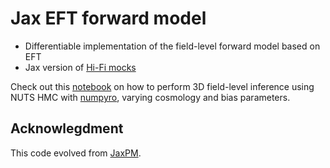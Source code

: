 # Jax EFT forward model

 - Differentiable implementation of the field-level forward model based on EFT
 - Jax version of [Hi-Fi mocks](https://github.com/andrejobuljen/Hi-Fi_mocks)

Check out this [notebook](/notebooks/forward_model_notebook.ipynb) on how to perform 3D field-level inference using NUTS HMC with [numpyro](https://num.pyro.ai/en/latest/index.html#), varying cosmology and bias parameters.


## Acknowlegdment

This code evolved from [JaxPM](https://github.com/DifferentiableUniverseInitiative/JaxPM).
